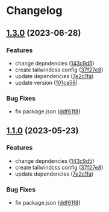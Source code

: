 # Changelog

## [1.3.0](https://github.com/Bayathy/eslint/compare/eslint-config-tailwindcss-v1.2.0...eslint-config-tailwindcss-v1.3.0) (2023-06-28)


### Features

* change depndencies ([143c9d5](https://github.com/Bayathy/eslint/commit/143c9d5329ba5505f955e79abc41cb8abec9d46b))
* create tailwindcss config ([37f27e8](https://github.com/Bayathy/eslint/commit/37f27e89e53a206897f2b88d2e2a6b9b87397c53))
* update dependencies ([7e2c1fa](https://github.com/Bayathy/eslint/commit/7e2c1fa5fa09e8b89800e4c54230262c45888624))
* update version ([101ca58](https://github.com/Bayathy/eslint/commit/101ca58f147e061e33eb85092c267b9ce9ebcdba))


### Bug Fixes

* fix package.json ([ddf61f8](https://github.com/Bayathy/eslint/commit/ddf61f857bb26fd0675b4a01aaa2f90593e08ec8))

## [1.1.0](https://github.com/Bayathy/eslint/compare/eslint-config-tailwindcss-v1.0.0...eslint-config-tailwindcss-v1.1.0) (2023-05-23)


### Features

* change depndencies ([143c9d5](https://github.com/Bayathy/eslint/commit/143c9d5329ba5505f955e79abc41cb8abec9d46b))
* create tailwindcss config ([37f27e8](https://github.com/Bayathy/eslint/commit/37f27e89e53a206897f2b88d2e2a6b9b87397c53))
* update dependencies ([7e2c1fa](https://github.com/Bayathy/eslint/commit/7e2c1fa5fa09e8b89800e4c54230262c45888624))


### Bug Fixes

* fix package.json ([ddf61f8](https://github.com/Bayathy/eslint/commit/ddf61f857bb26fd0675b4a01aaa2f90593e08ec8))
